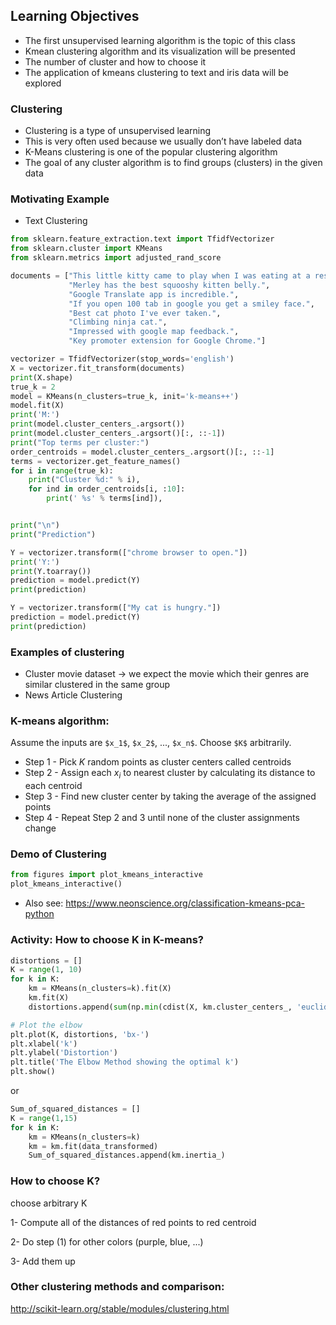 ## Learning Objectives
- The first unsupervised learning algorithm is the topic of this class
- Kmean clustering algorithm and its visualization will be presented
- The number of cluster and how to choose it
- The application of kmeans clustering to text and iris data will be explored

### Clustering

- Clustering is a type of unsupervised learning
- This is very often used because we usually don’t have labeled data
- K-Means clustering is one of the popular clustering algorithm
- The goal of any cluster algorithm is to find groups (clusters) in the given data

### Motivating Example

- Text Clustering
```python
from sklearn.feature_extraction.text import TfidfVectorizer
from sklearn.cluster import KMeans
from sklearn.metrics import adjusted_rand_score

documents = ["This little kitty came to play when I was eating at a restaurant.",
             "Merley has the best squooshy kitten belly.",
             "Google Translate app is incredible.",
             "If you open 100 tab in google you get a smiley face.",
             "Best cat photo I've ever taken.",
             "Climbing ninja cat.",
             "Impressed with google map feedback.",
             "Key promoter extension for Google Chrome."]

vectorizer = TfidfVectorizer(stop_words='english')
X = vectorizer.fit_transform(documents)
print(X.shape)
true_k = 2
model = KMeans(n_clusters=true_k, init='k-means++')
model.fit(X)
print('M:')
print(model.cluster_centers_.argsort())
print(model.cluster_centers_.argsort()[:, ::-1])
print("Top terms per cluster:")
order_centroids = model.cluster_centers_.argsort()[:, ::-1]
terms = vectorizer.get_feature_names()
for i in range(true_k):
    print("Cluster %d:" % i),
    for ind in order_centroids[i, :10]:
        print(' %s' % terms[ind]),


print("\n")
print("Prediction")

Y = vectorizer.transform(["chrome browser to open."])
print('Y:')
print(Y.toarray())
prediction = model.predict(Y)
print(prediction)

Y = vectorizer.transform(["My cat is hungry."])
prediction = model.predict(Y)
print(prediction)
```

### Examples of clustering

- Cluster movie dataset -> we expect the movie which their genres are similar clustered in the same group
- News Article Clustering

### K-means algorithm:

Assume the inputs are `$x_1$`, `$x_2$`, ..., `$x_n$`. Choose `$K$` arbitrarily.

- Step 1 - Pick $K$ random points as cluster centers called centroids
- Step 2 - Assign each $x_i$ to nearest cluster by calculating its distance to each centroid
- Step 3 - Find new cluster center by taking the average of the assigned points
- Step 4 - Repeat Step 2 and 3 until none of the cluster assignments change

### Demo of Clustering
```python
from figures import plot_kmeans_interactive
plot_kmeans_interactive()
```
- Also see: https://www.neonscience.org/classification-kmeans-pca-python

### Activity: How to choose K in K-means?
```python
distortions = []
K = range(1, 10)
for k in K:
    km = KMeans(n_clusters=k).fit(X)
    km.fit(X)
    distortions.append(sum(np.min(cdist(X, km.cluster_centers_, 'euclidean'), axis=1)) / X.shape[0])

# Plot the elbow
plt.plot(K, distortions, 'bx-')
plt.xlabel('k')
plt.ylabel('Distortion')
plt.title('The Elbow Method showing the optimal k')
plt.show()
```
or
```python
Sum_of_squared_distances = []
K = range(1,15)
for k in K:
    km = KMeans(n_clusters=k)
    km = km.fit(data_transformed)
    Sum_of_squared_distances.append(km.inertia_)
```

### How to choose K?

choose arbitrary K

1- Compute all of the distances of red points to red centroid

2- Do step (1) for other colors (purple, blue, ...)

3- Add them up

### Other clustering methods and comparison:

http://scikit-learn.org/stable/modules/clustering.html

